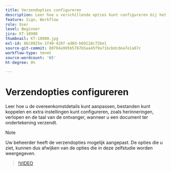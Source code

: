 ```yaml
---
title: Verzendopties configureren
description: Leer hoe u verschillende opties kunt configureren bij het verzenden van een document ter ondertekening
feature: Sign, Workflow
role: User
level: Beginner
jira: KT-10980
thumbnail: KT-10980.jpg
exl-id: 86c0825e-1f40-428f-ad0d-b69118c72be1
source-git-commit: 80704a995b5767b5aa45f9a71bcbdcdea7e1a67c
workflow-type: tm+mt
source-wordcount: '65'
ht-degree: 0%

---
```


# Verzendopties configureren

Leer hoe u de overeenkomstdetails kunt aanpassen, bestanden kunt koppelen en extra instellingen kunt configureren, zoals herinneringen, verlopen en de taal van de ontvanger, wanneer u een document ter ondertekening verzendt.

>[!NOTE]
>
>Uw beheerder heeft de verzendopties mogelijk aangepast. De opties die u ziet, kunnen dus afwijken van de opties die in deze zelfstudie worden weergegeven.

>[!VIDEO](https://video.tv.adobe.com/v/346675?quality=12&learn=on&hidetitle=true)
